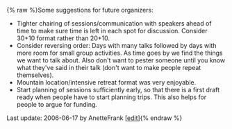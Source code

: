 {% raw %}Some suggestions for future organizers:

- Tighter chairing of sessions/communication with speakers ahead of
time to make sure time is left in each spot for discussion. Consider
30+10 format rather than 20+10.
- Consider reversing order: Days with many talks followed by days with
more room for small group activities. As time goes by we find the
things we want to talk about. Also don't want to pester someone
until you know what they've said in their talk (don't want to make
people repeat themselves).
- Mountain location/intensive retreat format was very enjoyable.
- Start planning of sessions sufficiently early, so that there is a
first draft ready when people have to start planning trips. This
also helps for people to argue for funding.

Last update: 2006-06-17 by AnetteFrank [[edit](https://github.com/delph-in/docs/wiki/FeforSuggestions/_edit)]{% endraw %}
